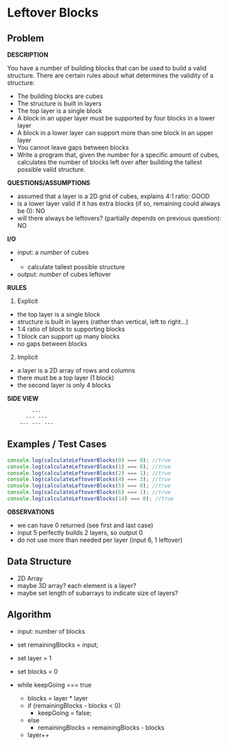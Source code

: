 # Leftover Blocks

## Problem

**DESCRIPTION**

You have a number of building blocks that can be used to build a valid structure. There are certain rules about what determines the validity of a structure:

- The building blocks are cubes
- The structure is built in layers
- The top layer is a single block
- A block in an upper layer must be supported by four blocks in a lower layer
- A block in a lower layer can support more than one block in an upper layer
- You cannot leave gaps between blocks
- Write a program that, given the number for a specific amount of cubes, calculates the number of blocks left over after building the tallest possible valid structure.

**QUESTIONS/ASSUMPTIONS**
- assumed that a layer is a 2D grid of cubes, explains 4:1 ratio: GOOD
- is a lower layer valid if it has extra blocks (if so, remaining could always be 0): NO
- will there always be leftovers? (partially depends on previous question): NO

**I/O**

- input: a *number* of cubes
- - calculate tallest possible structure
- output: *number* of cubes leftover

**RULES**

1. Explicit
  - the top layer is a single block
  - structure is built in layers (rather than vertical, left to right...)
  - 1:4 ratio of block to supporting blocks
  - 1 block can support up many blocks
  - no gaps between blocks

2. Implicit
  - a layer is a 2D array of rows and columns
  - there must be a top layer (1 block)
  - the second layer is only 4 blocks

**SIDE VIEW**
```
        ---
      --- --- 
    --- --- ---
```

## Examples / Test Cases

```javascript
console.log(calculateLeftoverBlocks(0) === 0); //true
console.log(calculateLeftoverBlocks(1) === 0); //true
console.log(calculateLeftoverBlocks(2) === 1); //true
console.log(calculateLeftoverBlocks(4) === 3); //true
console.log(calculateLeftoverBlocks(5) === 0); //true
console.log(calculateLeftoverBlocks(6) === 1); //true
console.log(calculateLeftoverBlocks(14) === 0); //true
```

**OBSERVATIONS**

- we can have 0 returned (see first and last case)
- input 5 perfectly builds 2 layers, so output 0
- do not use more than needed per layer (input 6, 1 leftover)

## Data Structure

- 2D Array
- maybe 3D array? each element is a layer?
- maybe set length of subarrays to indicate size of layers?

## Algorithm

- input: number of blocks
- set remainingBlocks = input;
- set layer = 1
- set blocks = 0

- while keepGoing === true 
  - blocks = layer * layer
  - if (remainingBlocks - blocks < 0)
    - keepGoing = false;
  - else
    - remainingBlocks = remainingBlocks - blocks
  - layer++

  


